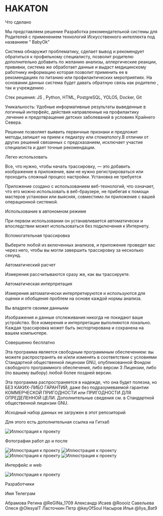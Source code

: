 # HAKATON
Что сделано

Мы представляем решение  Разработка рекомендательной системы для Родителей с применением технологий Искусственного интеллекта   под названием  “ BаbyOk”

Система обнаружит проблематику, сделает вывод и рекомендует обратиться к профильному специалисту, позволит родителю дополнительно добавить по желанию анализы, аллергические реакции, прививки, система же обработает данные и выдаст медицинскому работнику информацию которая позволит применить ее в рекомендациях по питанию или профилактических мероприятиях. На основании данных система будет давать обратную связь как родителю , так и учреждению .

Стек решения: JS , Python, HTML, PostgreSQL, YOLO5, Docker, Git

Уникальность: Удобные информативные результаты выведенные в логичный интерфейс, действия направленные на профилактику ,лечение и предотвращение детских заболеваний в условиях Крайнего Севера.

Решение позволяет выявить первичные признаки  и предложит методы,запишет на прием к педиатру или стоматологу.В отличии от других решений связанных с предсказанием, исключает участие специалиста и дает точные рекомендации.

Легко использовать

Все, что нужно, чтобы начать трассировку, — это добавить изображение в приложение, вам не нужно регистрироваться или проходить сложный процесс настройки.
Установка не требуется

Приложение создано с использованием веб-технологий, что означает, что его можно использовать в веб-браузере, не прибегая к помощи мастеров установки или выясняя, совместимо ли приложение с вашей операционной системой.

Использование в автономном режиме

При первом использовании он устанавливается автоматически и впоследствии может использоваться без подключения к Интернету.

Вспомогательная трассировка

Выберите любой из включенных анализов, и приложение проведет вас через него, чтобы вы могли завершить трассировку за несколько секунд.

Автоматический расчет

Измерения рассчитываются сразу же, как вы трассируете.

Автоматическая интерпретация

Измерения автоматически интерпретируются и используются для оценки и обобщения проблем на основе каждой нормы анализа.

Вы владеете своими данными

Изображения и данные отслеживания никогда не покидают ваше устройство. Все измерения и интерпретации выполняются локально. Каждая трассировка может быть экспортирована и сохранена на вашем компьютере.

Совершенно бесплатно

Эта программа является свободным программным обеспечением: вы можете распространять ее и/или изменять в соответствии с условиями Стандартной общественной лицензии GNU, опубликованной Фондом свободного программного обеспечения, либо версии 3 Лицензии, либо (по вашему выбору) любой более поздней версии.

Эта программа распространяется в надежде, что она будет полезна, но БЕЗ КАКИХ-ЛИБО ГАРАНТИЙ; даже без подразумеваемой гарантии КОММЕРЧЕСКОЙ ПРИГОДНОСТИ или ПРИГОДНОСТИ ДЛЯ ОПРЕДЕЛЕННОЙ ЦЕЛИ. Дополнительные сведения см. в Стандартной общественной лицензии GNU.

Исходный набор данных не загружен в этот репозиторий

Для этого есть дополнительная ссылка на Гитхаб


![Иллюстрация к проекту](https://github.com/pullock/HAKATON/raw/main/123.jpg)


 
Фотографии работ до и после

![Иллюстрация к проекту](https://github.com/pullock/HAKATON/raw/main/11.jpg)
![Иллюстрация к проекту](https://github.com/pullock/HAKATON/raw/main/22.jpg)
![Иллюстрация к проекту](https://github.com/pullock/HAKATON/raw/main/33.jpg)
![Иллюстрация к проекту](https://github.com/pullock/HAKATON/raw/main/44.jpg)

Интерфейс и web

![Иллюстрация к проекту](https://github.com/pullock/HAKATON/raw/main/55.jpg)

Разработчики

Имя	Телеграм

Абрамова Регина	@ReGINa_1709
Александр Исаев	@Roooiz
Савельева Олеся	@OlesyaIT
Ласточкин Петр	@keyOfSoul
Насыров Илья	@Ilya_Bat9


